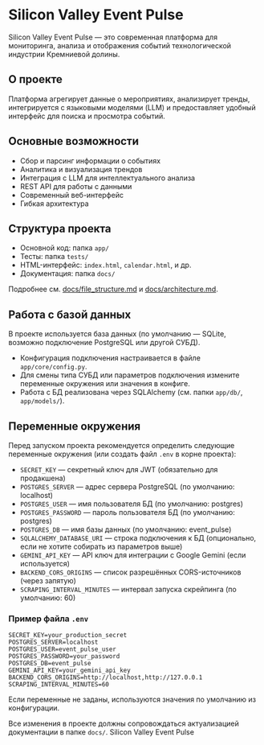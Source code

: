 # Silicon Valley Event Pulse

Silicon Valley Event Pulse — это современная платформа для мониторинга, анализа и отображения событий технологической индустрии Кремниевой долины.

## О проекте

Платформа агрегирует данные о мероприятиях, анализирует тренды, интегрируется с языковыми моделями (LLM) и предоставляет удобный интерфейс для поиска и просмотра событий.

## Основные возможности
- Сбор и парсинг информации о событиях
- Аналитика и визуализация трендов
- Интеграция с LLM для интеллектуального анализа
- REST API для работы с данными
- Современный веб-интерфейс
- Гибкая архитектура

## Структура проекта

- Основной код: папка `app/`
- Тесты: папка `tests/`
- HTML-интерфейс: `index.html`, `calendar.html`, и др.
- Документация: папка `docs/`

Подробнее см. [docs/file_structure.md](docs/file_structure.md) и [docs/architecture.md](docs/architecture.md).

## Работа с базой данных

В проекте используется база данных (по умолчанию — SQLite, возможно подключение PostgreSQL или другой СУБД).

- Конфигурация подключения настраивается в файле `app/core/config.py`.
- Для смены типа СУБД или параметров подключения измените переменные окружения или значения в конфиге.
- Работа с БД реализована через SQLAlchemy (см. папки `app/db/`, `app/models/`).

## Переменные окружения

Перед запуском проекта рекомендуется определить следующие переменные окружения (или создать файл `.env` в корне проекта):

- `SECRET_KEY` — секретный ключ для JWT (обязательно для продакшена)
- `POSTGRES_SERVER` — адрес сервера PostgreSQL (по умолчанию: localhost)
- `POSTGRES_USER` — имя пользователя БД (по умолчанию: postgres)
- `POSTGRES_PASSWORD` — пароль пользователя БД (по умолчанию: postgres)
- `POSTGRES_DB` — имя базы данных (по умолчанию: event_pulse)
- `SQLALCHEMY_DATABASE_URI` — строка подключения к БД (опционально, если не хотите собирать из параметров выше)
- `GEMINI_API_KEY` — API ключ для интеграции с Google Gemini (если используется)
- `BACKEND_CORS_ORIGINS` — список разрешённых CORS-источников (через запятую)
- `SCRAPING_INTERVAL_MINUTES` — интервал запуска скрейпинга (по умолчанию: 60)

### Пример файла `.env`
```
SECRET_KEY=your_production_secret
POSTGRES_SERVER=localhost
POSTGRES_USER=event_pulse_user
POSTGRES_PASSWORD=your_password
POSTGRES_DB=event_pulse
GEMINI_API_KEY=your_gemini_api_key
BACKEND_CORS_ORIGINS=http://localhost,http://127.0.0.1
SCRAPING_INTERVAL_MINUTES=60
```

Если переменные не заданы, используются значения по умолчанию из конфигурации.

Все изменения в проекте должны сопровождаться актуализацией документации в папке `docs/`.
Silicon Valley Event Pulse
